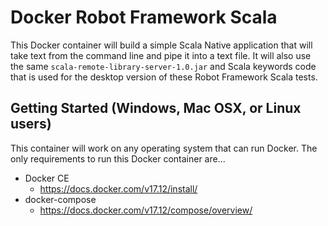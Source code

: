 # Docker Robot Framework Scala

This Docker container will build a simple Scala Native application that will take text from the command line and pipe it into a text file. It will also use the same `scala-remote-library-server-1.0.jar` and Scala keywords code that is used for the desktop version of these Robot Framework Scala tests.

## Getting Started (Windows, Mac OSX, or Linux users)
This container will work on any operating system that can run Docker. The only requirements to run this Docker container are...
- Docker CE
  - https://docs.docker.com/v17.12/install/
- docker-compose
  - https://docs.docker.com/v17.12/compose/overview/

